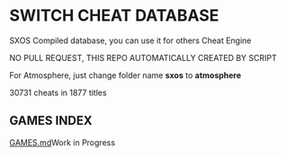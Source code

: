 # SWITCH CHEAT DATABASE

SXOS Compiled database, you can use it for others Cheat Engine

NO PULL REQUEST, THIS REPO AUTOMATICALLY CREATED BY SCRIPT

For Atmosphere, just change folder name **sxos** to **atmosphere**

30731 cheats in 1877 titles

## GAMES INDEX

[GAMES.md](GAMES.md)Work in Progress
